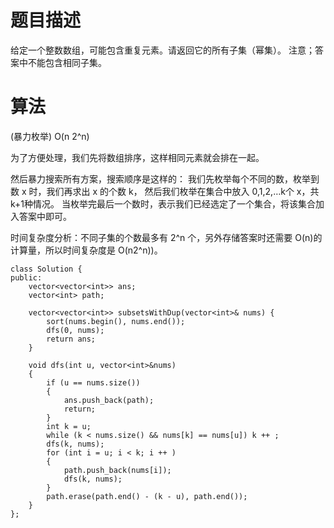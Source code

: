 # 题目描述
给定一个整数数组，可能包含重复元素。请返回它的所有子集（幂集）。
注意；答案中不能包含相同子集。


# 算法
(暴力枚举) O(n 2^n)

为了方便处理，我们先将数组排序，这样相同元素就会排在一起。

然后暴力搜索所有方案，搜索顺序是这样的：
我们先枚举每个不同的数，枚举到数 x 时，我们再求出 x 的个数 k，
然后我们枚举在集合中放入 0,1,2,…k个 x，共 k+1种情况。
当枚举完最后一个数时，表示我们已经选定了一个集合，将该集合加入答案中即可。

时间复杂度分析：不同子集的个数最多有 2^n 个，另外存储答案时还需要 O(n)的计算量，所以时间复杂度是 O(n2^n))。



```
class Solution {
public:
    vector<vector<int>> ans;
    vector<int> path;

    vector<vector<int>> subsetsWithDup(vector<int>& nums) {
        sort(nums.begin(), nums.end());
        dfs(0, nums);
        return ans;
    }

    void dfs(int u, vector<int>&nums)
    {
        if (u == nums.size())
        {
            ans.push_back(path);
            return;
        }
        int k = u;
        while (k < nums.size() && nums[k] == nums[u]) k ++ ;
        dfs(k, nums);
        for (int i = u; i < k; i ++ )
        {
            path.push_back(nums[i]);
            dfs(k, nums);
        }
        path.erase(path.end() - (k - u), path.end());
    }
};
```
